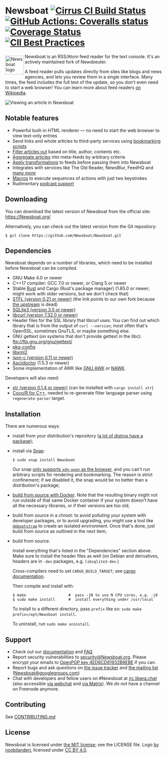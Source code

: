 Newsboat [![Cirrus CI Build Status](https://api.cirrus-ci.com/github/Newsboat/Newsboat.svg)](https://cirrus-ci.com/github/Newsboat/Newsboat) [![GitHub Actions: Coveralls status](https://github.com/Newsboat/Newsboat/workflows/Coveralls/badge.svg)](https://github.com/Newsboat/Newsboat/actions?query=workflow%3ACoveralls) [![Coverage Status](https://coveralls.io/repos/github/Newsboat/Newsboat/badge.svg?branch=master)](https://coveralls.io/github/Newsboat/Newsboat?branch=master) [![CII Best Practices](https://bestpractices.coreinfrastructure.org/projects/3328/badge)](https://bestpractices.coreinfrastructure.org/projects/3328)
========

<a href="https://Newsboat.org">
<img
    src="https://Newsboat.org/logo.svg"
    alt="Newsboat logo"
    align="left"
    height="60"
    width="60"
    vspace="6" /></a>

Newsboat is an RSS/Atom feed reader for the text console. It's an actively
maintained fork of Newsbeuter.

A feed reader pulls updates directly from sites like blogs and news agencies,
and lets you review them in a single interface. Many times, the feed includes
the full text of the update, so you don't even need to start a web browser! You
can learn more about feed readers [on
Wikipedia](https://en.wikipedia.org/wiki/News_aggregator).

<img
    style="display: block; margin-left: auto; margin-right: auto;"
    src="https://Newsboat.org/images/2.25-screenshot_2x-33f26153.png"
    alt="Viewing an article in Newsboat"
    />

Notable features
----------------

* Powerful built-in HTML renderer — no need to start the web browser to view
    text-only entries
* Send links and whole articles to third-party services using [bookmarking
    scripts](https://Newsboat.org/releases/2.40/docs/Newsboat.html#_bookmarking)
* [Filter articles out](https://Newsboat.org/releases/2.40/docs/Newsboat.html#_killfiles)
    based on title, author, contents etc.
* [Aggregate articles](https://Newsboat.org/releases/2.40/docs/Newsboat.html#_query_feeds)
    into meta-feeds by arbitrary criteria
* [Apply transformations](https://Newsboat.org/releases/2.40/docs/Newsboat.html#_scripts_and_filters_snownews_extensions)
    to feeds before passing them into Newsboat
* Integrates with services like The Old Reader, NewsBlur, FeedHQ
    and [many more](https://Newsboat.org/releases/2.40/docs/Newsboat.html#_Newsboat_as_a_client_for_newsreading_services)
* [Macros](https://Newsboat.org/releases/2.40/docs/Newsboat.html#_macro_support)
    to execute sequences of actions with just two keystrokes
* Rudimentary [podcast support](https://Newsboat.org/releases/2.40/docs/Newsboat.html#_podcast_support)

Downloading
-----------

You can download the latest version of Newsboat from the official site:
https://Newsboat.org/

Alternatively, you can check out the latest version from the Git repository:

	$ git clone https://github.com/Newsboat/Newsboat.git

Dependencies
------------

Newsboat depends on a number of libraries, which need to be installed before
Newsboat can be compiled.

<!--
    UPDATE doc/Newsboat.asciidoc IF YOU CHANGE THIS LIST
-->
- GNU Make 4.0 or newer
- C++17 compiler: GCC 7.0 or newer, or Clang 5 or newer
- Stable [Rust](https://www.rust-lang.org/en-US/) and Cargo (Rust's package
    manager) (1.85.0 or newer; might work with older versions, but we don't
    check that)
- [STFL (version 0.21 or newer)](https://github.com/Newsboat/stfl) (the link
    points to our own fork because [the upstream](http://www.clifford.at/stfl/)
    is dead)
- [SQLite3 (version 3.5 or newer)](https://www.sqlite.org/download.html)
- [libcurl (version 7.32.0 or newer)](https://curl.haxx.se/download.html)
- Header files for the SSL library that libcurl uses. You can find out which
    library that is from the output of `curl --version`; most often that's
    OpenSSL, sometimes GnuTLS, or maybe something else.
- GNU gettext (on systems that don't provide gettext in the libc):
  ftp://ftp.gnu.org/gnu/gettext/
- [pkg-config](https://pkg-config.freedesktop.org/wiki/)
- [libxml2](http://xmlsoft.org/downloads.html)
- [json-c (version 0.11 or newer)](https://github.com/json-c/json-c/wiki)
- [Asciidoctor](https://asciidoctor.org/) (1.5.3 or newer)
- Some implementation of AWK like [GNU AWK](https://www.gnu.org/software/gawk) or [NAWK](https://github.com/onetrueawk/awk).

Developers will also need:

- [xtr (version 0.1.4 or newer)](https://github.com/woboq/tr) (can be installed
    with `cargo install xtr`)
- [Coco/R for C++](http://www.ssw.uni-linz.ac.at/coco/), needed to re-generate
    filter language parser using `regenerate-parser` target.
<!--
    UPDATE doc/Newsboat.asciidoc IF YOU CHANGE THIS LIST
-->

Installation
------------

<!--
    UPDATE doc/Newsboat.asciidoc IF YOU CHANGE THIS LIST
-->

There are numerous ways:

- install from your distribution's repository ([a lot of distros have
    a package](https://repology.org/project/Newsboat));

- install via [Snap](https://snapcraft.io/docs/installing-snapd):

      $ sudo snap install Newsboat

  Our snap [only supports `xdg-open` as the browser][snap-browser], and you
  can't run arbitrary scripts for rendering and bookmarking. The reason is
  strict confinement; if we disabled it, the snap would be no better than
  a distribution's package;

  [snap-browser]: https://Newsboat.org/releases/2.40/docs/faq.html#_with_snap_i_cant_start_browserbookmarking_scriptexecfilterrun_program_from_macro

- [build from source with Docker](doc/docker.md). Note that the resulting binary
    might not run outside of that same Docker container if your system doesn't
    have all the necessary libraries, or if their versions are too old;

- build from source in a chroot: to avoid polluting your system with developer
    packages, or to avoid upgrading, you might use a tool like
    [`debootstrap`](https://wiki.debian.org/Debootstrap) to create an isolated
    environment. Once that's done, just build from source as outlined in the
    next item;

- build from source.

    Install everything that's listed in the "Dependencies" section above. Make
    sure to install the header files as well (on Debian and derivatives, headers
    are in `-dev` packages, e.g. `libsqlite3-dev`.)

    Cross-compilers need to set `CARGO_BUILD_TARGET`; see [cargo
    documentation](https://doc.rust-lang.org/cargo/reference/config.html#environment-variables).

    Then compile and install with:

      $ make                   #  pass -jN to use N CPU cores, e.g. -j8
      $ sudo make install      #  install everything under /usr/local

    To install to a different directory, pass `prefix` like so: `sudo make
    prefix=/opt/Newsboat install`.

    To uninstall, run `sudo make uninstall`.

<!--
    UPDATE doc/Newsboat.asciidoc IF YOU CHANGE THIS LIST
-->

Support
-------

* Check out our
  [documentation](https://Newsboat.org/releases/2.40/docs/Newsboat.html) and
  [FAQ](https://Newsboat.org/releases/2.40/docs/faq.html)
* Report security vulnerabilities to security@Newsboat.org. Please encrypt your emails to
  [OpenPGP key 4ED6CD61932B9EBE](https://Newsboat.org/Newsboat.pgp) if you can.
* Report bugs and ask questions on
  [the issue tracker](https://github.com/Newsboat/Newsboat/issues) and
  [the mailing list](https://groups.google.com/group/Newsboat)
  (Newsboat@googlegroups.com)
* Chat with developers and fellow users on #Newsboat at
  [irc.libera.chat](https://libera.chat) (also accessible [via
  webchat](https://web.libera.chat/) and [via
  Matrix](https://matrix.to/#/#Newsboat:libera.chat)). We *do not* have
  a channel on Freenode anymore.

Contributing
------------

See [CONTRIBUTING.md](CONTRIBUTING.md)

License
-------

Newsboat is licensed under [the MIT
license](https://opensource.org/licenses/MIT); see the LICENSE file. Logo [by
noobilanderi](https://groups.google.com/forum/#!topic/Newsboat/Xm5pTsbeMEk),
licensed under [CC BY 4.0](https://creativecommons.org/licenses/by/4.0/).
